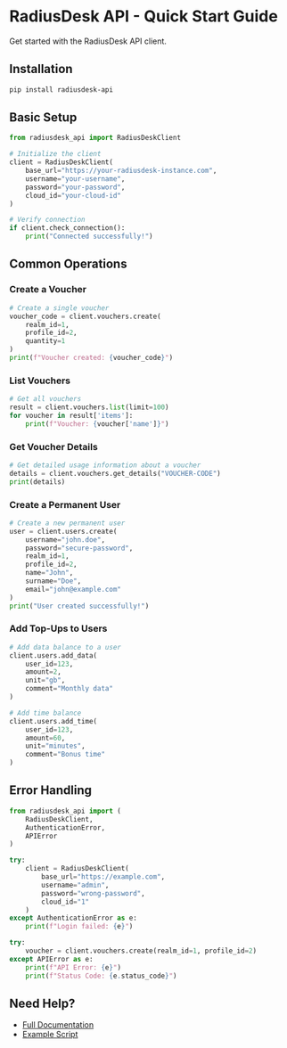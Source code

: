 # RadiusDesk API - Quick Start Guide

Get started with the RadiusDesk API client.

## Installation

```bash
pip install radiusdesk-api
```

## Basic Setup

```python
from radiusdesk_api import RadiusDeskClient

# Initialize the client
client = RadiusDeskClient(
    base_url="https://your-radiusdesk-instance.com",
    username="your-username",
    password="your-password",
    cloud_id="your-cloud-id"
)

# Verify connection
if client.check_connection():
    print("Connected successfully!")
```

## Common Operations

### Create a Voucher

```python
# Create a single voucher
voucher_code = client.vouchers.create(
    realm_id=1,
    profile_id=2,
    quantity=1
)
print(f"Voucher created: {voucher_code}")
```

### List Vouchers

```python
# Get all vouchers
result = client.vouchers.list(limit=100)
for voucher in result['items']:
    print(f"Voucher: {voucher['name']}")
```

### Get Voucher Details

```python
# Get detailed usage information about a voucher
details = client.vouchers.get_details("VOUCHER-CODE")
print(details)
```

### Create a Permanent User

```python
# Create a new permanent user
user = client.users.create(
    username="john.doe",
    password="secure-password",
    realm_id=1,
    profile_id=2,
    name="John",
    surname="Doe",
    email="john@example.com"
)
print("User created successfully!")
```

### Add Top-Ups to Users

```python
# Add data balance to a user
client.users.add_data(
    user_id=123,
    amount=2,
    unit="gb",
    comment="Monthly data"
)

# Add time balance
client.users.add_time(
    user_id=123,
    amount=60,
    unit="minutes",
    comment="Bonus time"
)
```

## Error Handling

```python
from radiusdesk_api import (
    RadiusDeskClient,
    AuthenticationError,
    APIError
)

try:
    client = RadiusDeskClient(
        base_url="https://example.com",
        username="admin",
        password="wrong-password",
        cloud_id="1"
    )
except AuthenticationError as e:
    print(f"Login failed: {e}")

try:
    voucher = client.vouchers.create(realm_id=1, profile_id=2)
except APIError as e:
    print(f"API Error: {e}")
    print(f"Status Code: {e.status_code}")
```

## Need Help?

- [Full Documentation](README.md)
- [Example Script](example.py)
